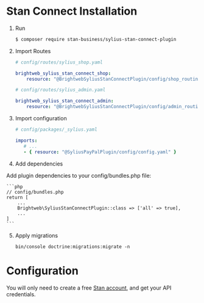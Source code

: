 # Stan Connect Installation

1. Run

    ```bash
    $ composer require stan-business/sylius-stan-connect-plugin
    ```

2. Import Routes

    ```yaml
    # config/routes/sylius_shop.yaml

    brightweb_sylius_stan_connect_shop:
        resource: "@BrightwebSyliusStanConnectPlugin/config/shop_routing.yml"

    # config/routes/sylius_admin.yaml

    brightweb_sylius_stan_connect_admin:
        resource: "@BrightwebSyliusStanConnectPlugin/config/admin_routing.yml"
    ```
    
3. Import configuration

    ```yaml
   # config/packages/_sylius.yaml

   imports:
       # ...
       - { resource: "@SyliusPayPalPlugin/config/config.yaml" }
   ```

4. Add dependencies

Add plugin dependencies to your config/bundles.php file:

    ```php
    // config/bundles.php
    return [
        ...
        Brightweb\SyliusStanConnectPlugin::class => ['all' => true],
        ...
    ]
    ```

5. Apply migrations

   ```
   bin/console doctrine:migrations:migrate -n
   ```

# Configuration

You will only need to create a free [Stan account](https://compte.stan-app.fr), and get your API credentials.
